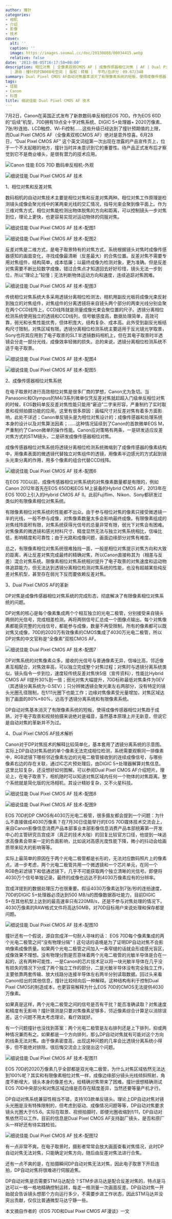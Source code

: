 ```yaml
---
author: 撞针
categories:
- 相机
- 介绍
- 影像
- 技术
cover:
  alt: ''
  caption: ''
  image: https://images.soomal.cc/doc/20130808/00034415.webp
  relative: false
date: '2013-08-05T16:17:50+08:00'
description: 相位对焦 | 全像素双核CMOS AF | 成像传感器相位对焦 | AF | Dual Pixel CMOS AF | 自动对焦 | 反差对焦
  | 源自：撞针的PIN008号空间 | 版权：转载 |  平均/总评分：09.67/348
summary: Dual Pixel CMOS AF自动对焦基本消灭了有限像素系统的短板，使得成像传感器相位对焦趋于成熟，对于电子取景和视频拍摄来说绝对是福音，虽然基本原理上并无新意，但说它是自动对焦的革新并不为过……
tags:
- 佳能
- Canon
- 科普
title: 细说佳能 Dual Pixel CMOS AF 技术
---
```


7月2日，Canon在英国正式发布了新款数码单反相机EOS 70D。作为EOS 60D的“后续”机型，70D拥有19点全十字对焦系统、DIGIC 5+处理器+ 2020万像素、7张/秒连拍、LCD触控、Wi-Fi控制……这些升级已经达到了撞针预期值的上限，而Dual Pixel CMOS AF（全像素双核CMOS AF）绝对是意外惊喜。6月28日，“Dual Pixel CMOS AF” 这个英文词组第一次出现在泄露的产品宣传页上，位于一个不太起眼的地方，撞针当时并未意识到它的重要性。待产品正式发布后才察觉到它不是商业噱头，是很有潜力的技术应用。

![Canon 佳能 EOS 70D 数码单反相机-外观](https://images.soomal.cc/doc/20130702/00032895.webp)




![细说佳能 Dual Pixel CMOS AF 技术](https://images.soomal.cc/doc/20130805/00034324.webp)





1、相位对焦和反差对焦

数码相机的自动对焦技术主要是相位对焦和反差对焦两种。相位对焦工作原理是检测镜头成像会聚光线中的某两束光线的交汇情况，指导光束会聚到像平面上。作为三维对焦方式，相位对焦能检测出物体脱焦的方向和距离，可以控制镜头一步对焦到位，理论上更快，也更容易实现对运动物体的伺服对焦。

![细说佳能 Dual Pixel CMOS AF 技术-配图1](https://images.soomal.cc/doc/20130805/00034325.webp)




![细说佳能 Dual Pixel CMOS AF 技术-配图2](https://images.soomal.cc/doc/20130805/00034326.webp)





反差对焦是二维方式，是电子取景特有的对焦方式，系统根据镜头对焦时成像传感器感知的画面变化，寻找成像最清晰（反差最大）的合焦位置。反差对焦不需要专用对焦组件，结构简单，成本低廉；以最终成像为检测对象，更为准确。但是反差对焦需要不断比较数字成像，错过合焦点才知道回去好好珍惜，镜头无法一步到位，所以“理论上”较慢；无法判断物体运动方向和速度，连续追踪对焦困难。

![细说佳能 Dual Pixel CMOS AF 技术-配图3](https://images.soomal.cc/doc/20130805/00034327.webp)





传统相位对焦系统大多采用透镜分离相位检测法，相机用副反光板将成像光束反射到独立的对焦组件，对焦组件的分离透镜将来自镜头两个部分的两束光线分别会聚在两个CCD线阵上，CCD线阵就是测量成像光束会聚位置的尺子。透镜分离相位检测系统使用独立的透镜和CCD线列，信号敏感度高，数据处理简单，高效可靠，弱光和长焦性能优秀，但体积庞大，结构复杂、成本高。此外受到副反光板结构尺寸限制，对焦区域有限。透镜分离相位检测系统主要适用于反光镜光学取景，Sony也将其应用到了电子取景的SLT半透镜数码相机上，但在其电子取景时半透镜会分走一部分光线，成像效率轻微的损失。总的来说，透镜分离相位检测系统不适于电子取景。

![细说佳能 Dual Pixel CMOS AF 技术-配图4](https://images.soomal.cc/doc/20130805/00034328.webp)




![细说佳能 Dual Pixel CMOS AF 技术-配图5](https://images.soomal.cc/doc/20130805/00034329.webp)





2、成像传感器相位对焦系统

在电子取景时进行高效相位对焦是很多厂商的梦想，Canon尤为急切。当Panasonic和Olympus的M4/3系列微单仅凭反差对焦就赶超入门级单反相位对焦的时候，EOS数码单反反差对焦性能只能用“窘迫”二字来形容，严重制约了实时取景和视频拍摄功能的应用。这里有很多原因：画幅尺寸对反差对焦有着多方面影响，此处不详述；Canon单反镜头是为相位对焦设计的；成像传感器和处理系统本身的设计以及对焦算法因素；……这种情况延续到了Canon的首款微单EOS M，严重制约了Canon微单的操作性能。Canon应对策略有两条，一是研发适应反差对焦方式的STM镜头，二是研发成像传感器相位对焦。

成像传感器相位对焦系统将透镜分离相位检测系统微缩到了成像传感器的像素结构中，用像素表面的微透镜代替独立对焦组件的透镜，用像素半边感光的方式起到镜头光束分离的作用，用多个像素的组合代替CCD线阵。

![细说佳能 Dual Pixel CMOS AF 技术-配图6](https://images.soomal.cc/doc/20130805/00034330.webp)





在EOS 70D以前，成像传感器相位对焦系统的对焦像素数量都是有限的，例如Canon 2012年首先在EOS 650D和EOS M上装备的Hybrid CMOS AF，2013年在EOS 100D上引入的Hybrid CMOS AF II。此前Fujiflim、Nikon、Sony都研发过类似的有限像素相位对焦系统。

有限像素相位对焦系统的性能都不出众。由于参与相位对焦的像素只接受微透镜一半的光线，一般不参与成像，对焦像素数量太多会影响最终成像。有限像素组成的对焦线阵面积有限，对焦系统获得光信号的总量非常有限，弱光下对焦会有困难。对焦像素的微透镜和感光材料尺寸、精度显然无法与独立对焦系统相比，信噪比低，影响精度和可靠性；由于光路和成像问题，画面边缘部分对焦有难度。

总之，有限像素相位对焦系统很难独挡一面，一般是相位对焦提示对焦方向和大致的距离，再让反差对焦完成最终的精确对焦，所以Canon直接称其为（相差与反差）混合对焦系统。限像素相位对焦系统相对提升了电子取景的对焦速度和运动物体追踪能力，但无法达到透镜分离相位检测对焦系统的性能，也没有超越某些纯反差对焦机型，甚至存在弱光下反而要依赖反差对焦。

3、Dual Pixel CMOS AF的革新

DP对焦是成像传感器相位对焦系统的完成形态，彻底解决了有限像素相位对焦系统的问题。

DP对焦的核心是每个像素集成两个个相互独立的光电二极管，分别接受来自镜头两侧的光信号，完成相差检测，再将两侧信号汇总成一个图像点输出。每个对焦像素都能获完整的光线信号，都能参与成像，数量不再受限制，所有的像素都可以既对焦又成像，70D的2020万有效像素的CMOS集成了4030万光电二极管，所以DP对焦的中文官称是“全像素”双核CMOS AF。

![细说佳能 Dual Pixel CMOS AF 技术-配图7](https://images.soomal.cc/doc/20130805/00034331.webp)





DP对焦系统的对焦像素众多，接收的光信号与普通像素无异，信噪比高，邻近像素互相配合，对焦效率高，可以独立完成整个对焦过程；对焦时与透镜分离系统类似，镜头指令一步到位，速度较传统反差对焦快5倍（宣传资料），性能比Hybrid CMOS AF II提升30%到一倍；弱光对焦大幅提升，70D标称最低对焦条件为0EV（其透镜分离系统为-0.5EV）；只分辨微透镜会聚光束左右两部分，没有特定的镜头光圈孔径限制，在f/11光圈下也能工作；边缘对焦像素受光量增加，对焦区域达到了画面的80%×80%，远高于透镜分离系统和有限像素系统。

DP自动对焦基本消灭了有限像素系统的短板，使得成像传感器相位对焦趋于成熟，对于电子取景和视频拍摄来说绝对是福音，虽然基本原理上并无新意，但说它是自动对焦的革新并不为过。

4、Dual Pixel CMOS AF技术解析

Canon对于DP对焦技术的解释比较简单化，基本套用了透镜分离系统的示意图。实际上DP自动对焦系统的单个像素无法完成相位检测，系统需要观察同一排像素中，RGB滤镜下哪些邻近像素左边的光电二极管接收到的连续成像信号，与哪些像素右边的存在关联，通过IC芯片预处理后，由DIGIC 5+处理器解算对焦信息。这里比较复杂，还没想好如何图解。可以参阅Dual Pixel CMOS AF介绍短片。理论上，在电子取景下，相机随时可以知道对焦区域内任何一个物体的对焦距离。整个系统就是简化版的光场相机，其设计精妙复杂，又不火星科技。

![细说佳能 Dual Pixel CMOS AF 技术-配图8](https://images.soomal.cc/doc/20130805/00034332.webp)




![细说佳能 Dual Pixel CMOS AF 技术-配图9](https://images.soomal.cc/doc/20130805/00034333.webp)





EOS 70D的DP CMOS有4030万光电二极管，很多摄友都会提到一个问题：为什么不直接做成4030万像素？在7月30日佳能举行的EOS 70D媒体技术交流会上，来自Canon影像信息消费产品本部事业本部影像信息消费产品本部统筹第一开发中心的主管研究员宫成洋（真正的技术大咖）的回复比较官方口径，他提到一味追求高像素会带来一定的负面影响，比如说对高感光度性能下降，微小的抖动会给画质带来较大的影响等等。

实际上最简单的原因在于两个光电二极管都是长形的，无法对应数码照片上的像素点。进一步考虑，两个光电二极管共用一个微透镜和一个芯片单元，在同一个RGB色彩滤镜下和低通滤镜下，几乎不可能获取两个独立清晰的光信号。即便将4030万个信号单独记录，最终的成像也远达不到4030万像素应有的分辨率。

宫成洋提到的数据处理压力也很重要。假设4030万像素达到7张/秒的连拍速度，70D的DIGIC 5+处理器必须达到500 MB/s的图像数据吞吐能力，目前DIGIC 5+在其他机型上达到的最高速率只有220MB/s，还是不参与对焦处理的情况下。4030万像素的RAW格式文件将高达50MB，对70D目标用户来说处理和保存都是问题。

![细说佳能 Dual Pixel CMOS AF 技术-配图10](https://images.soomal.cc/doc/20130805/00034334.webp)





撞针还有一个假说，源自宫成洋一句耐人寻味的话： EOS 70D每个像素集成的两个光电二极管之间“没有物理分隔”！这句话的语境是为了证明DP自动对焦不会影响像素成像质量。如果两个光电二极管之间加入一条窄缝的话就会形成感光盲区，成像效果不理想。没有物理分割是否意味着两个光电二极管的光敏半导体是合在一起的，这有两种可能性，一是Canon的芯片技术足以将一块光敏半导体在几乎没有损失的情况下分成了两个独立工作的部分，二是光敏半导体没有完全独立工作，主要依靠两套传输、放大线路分连接半导体左右两半分别读取数据。回过头来看Canon给出的其他信息，撞针比较倾向后一种解释。这种结构有利于控制Dual Pixel CMOS的制造成本，也更容易解释为什么EOS 70D的CMOS无法提供4030万像素。

如果真是这样，两个光电二极管之间的信号是否有干扰？能否准确读取？对焦速度和精度有无影响？撞针猜测是只要对焦像素足够多，邻近像素综合计算足以消除误差。这个问题不用太考虑理论，看疗效就好。

有一个问题撞针也没找到答案：两个光电二极管是左右排列还是上下排列，抑或两种情况兼而有之。如果都是一个方向排列，那么DP自动对焦就有可能对这个方向的线条无法对焦。由于像素密度高，出现这种问题的几率会比透镜分离系统小得多，但不能绝对排除。很后悔交流会上没提出这个问题。

![细说佳能 Dual Pixel CMOS AF 技术-配图11](https://images.soomal.cc/doc/20130805/00034335.webp)





EOS 70D的2020万像素几乎全部都是双光电二极管，为什么对焦区域依然无法达到100%呢？其实和有限像素相位对焦一样，成像边缘部分镜头光线倾斜照射，角度不断增大，镜头本身的像差也大，给精确对焦带来了困难。撞针很想精确测试EOS 70D中央部分和对焦区域边缘是否存在精度差异，当然还要等量产机才行。

DP自动对焦系统兼容性相当不错，支持103款单反镜头。理论上DP自动对焦对镜头光圈是没有特殊限制的，但考虑到驱动、成像情况问题等等，DP自动对焦要求镜头光圈大于f/5.6。实际在取景、视频拍摄时，即便光圈收缩到f/11，DP自动对焦依然可以工作。目前的信息是Dual Pixel CMOS AF支持副厂镜头，是否和原厂头一样好还有待实践检验。

![细说佳能 Dual Pixel CMOS AF 技术-配图12](https://images.soomal.cc/doc/20130805/00034336.webp)





有一点非常不爽。在电子取景时，摄影者常常会放大画面查看对焦情况，此时DP自动对焦无法对焦，只能确定对焦方向，随后由反差对焦法进行合焦。

还有一点不爽的是，在拍摄瞬间DP自动对焦无法对焦，因此电子取景下开启连拍，DP自动对焦将很难进行伺服追焦。

DP自动对焦是否需要STM马达配合？STM步进马达是配合反差对焦的，特点是马达可以一格一格地精确控制运转，每走一格测量一次画面反差。DP自动对焦一开始就会告诉镜头想那个方向运行多少，不需要步进工作状态，因此STM马达并没突出贡献，仅仅比普通微型马达宁静一些。

本文摘自作者的《EOS 70D和Dual Pixel CMOS AF漫谈》一文